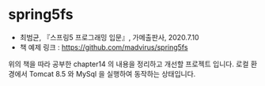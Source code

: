 # spring5fs

* 최범균, 『스프링5 프로그래밍 입문』, 가메출판사, 2020.7.10
* 책 예제 링크 : https://github.com/madvirus/spring5fs

위의 책을 따라 공부한 chapter14 의 내용을 정리하고 개선할 프로젝트 입니다.
로컬 환경에서 Tomcat 8.5 와 MySql 을 실행하여 동작하는 상태입니다.
